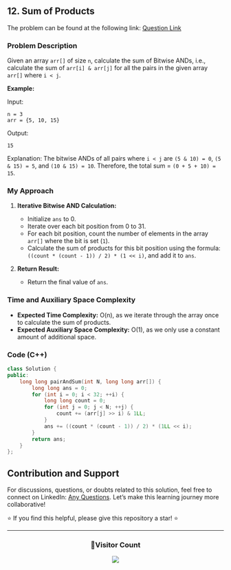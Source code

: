 ## 12. Sum of Products

The problem can be found at the following link: [Question Link](https://www.geeksforgeeks.org/problems/sum-of-products5049/1)

### Problem Description

Given an array `arr[]` of size `n`, calculate the sum of Bitwise ANDs, i.e., calculate the sum of `arr[i] & arr[j]` for all the pairs in the given array `arr[]` where `i < j`.

**Example:**

Input:
```
n = 3
arr = {5, 10, 15}
```
Output:
```
15
```
Explanation:
The bitwise ANDs of all pairs where `i < j` are `(5 & 10) = 0`, `(5 & 15) = 5`, and `(10 & 15) = 10`.
Therefore, the total sum = `(0 + 5 + 10) = 15`.


### My Approach

1. **Iterative Bitwise AND Calculation:**
   - Initialize `ans` to 0.
   - Iterate over each bit position from 0 to 31.
   - For each bit position, count the number of elements in the array `arr[]` where the bit is set (`1`).
   - Calculate the sum of products for this bit position using the formula: `((count * (count - 1)) / 2) * (1 << i)`, and add it to `ans`.

2. **Return Result:**
   - Return the final value of `ans`.

### Time and Auxiliary Space Complexity

- **Expected Time Complexity:** O(n), as we iterate through the array once to calculate the sum of products.
- **Expected Auxiliary Space Complexity:** O(1), as we only use a constant amount of additional space.

### Code (C++)

```cpp
class Solution {
public:
    long long pairAndSum(int N, long long arr[]) {
        long long ans = 0;
        for (int i = 0; i < 32; ++i) {
            long long count = 0;
            for (int j = 0; j < N; ++j) {
                count += (arr[j] >> i) & 1LL;
            }
            ans += ((count * (count - 1)) / 2) * (1LL << i);
        }
        return ans;
    }
};
```

## Contribution and Support

For discussions, questions, or doubts related to this solution, feel free to connect on LinkedIn: [Any Questions](https://www.linkedin.com/in/het-patel-8b110525a/). Let’s make this learning journey more collaborative!

⭐ If you find this helpful, please give this repository a star! ⭐

---

<div align="center">
  <h3><b>📍Visitor Count</b></h3>
</div>

<p align="center">
  <img src="https://profile-counter.glitch.me/Hunterdii/count.svg" />
</p>
